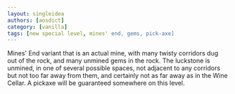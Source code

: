 ```yaml
---
layout: singleidea
authors: [aosdict]
category: [vanilla]
tags: [new special level, mines' end, gems, pick-axe]
---
```

Mines' End variant that is an actual mine, with many twisty corridors dug out of the rock, and many unmined gems in the rock. The luckstone is unmined, in one of several possible spaces, not adjacent to any corridors but not too far away from them, and certainly not as far away as in the Wine Cellar. A pickaxe will be guaranteed somewhere on this level.
